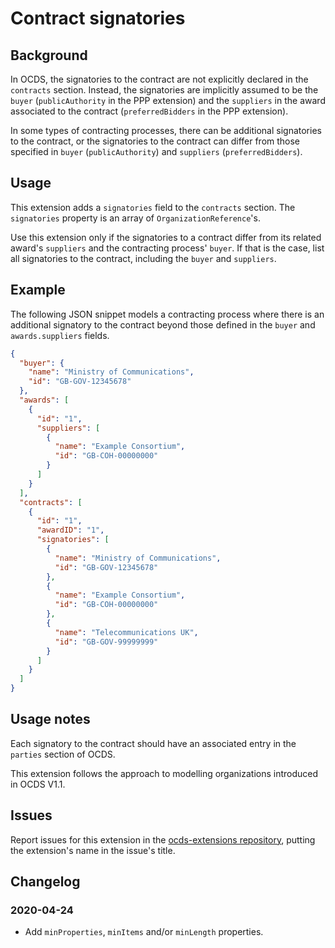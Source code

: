 # Contract signatories

## Background

In OCDS, the signatories to the contract are not explicitly declared in the `contracts` section. Instead, the signatories are implicitly assumed to be the `buyer` (`publicAuthority` in the PPP extension) and the `suppliers` in the award associated to the contract (`preferredBidders` in the PPP extension).

In some types of contracting processes, there can be additional signatories to the contract, or the signatories to the contract can differ from those specified in `buyer` (`publicAuthority`) and `suppliers` (`preferredBidders`). 

## Usage

This extension adds a `signatories` field to the `contracts` section. The `signatories` property is an array of `OrganizationReference`'s.

Use this extension only if the signatories to a contract differ from its related award's `suppliers` and the contracting process' `buyer`. If that is the case, list all signatories to the contract, including the `buyer` and `suppliers`.

## Example

The following JSON snippet models a contracting process where there is an additional signatory to the contract beyond those defined in the `buyer` and `awards.suppliers` fields.

```json
{
  "buyer": {
    "name": "Ministry of Communications",
    "id": "GB-GOV-12345678"
  },
  "awards": [
    {
      "id": "1",
      "suppliers": [
        {
          "name": "Example Consortium",
          "id": "GB-COH-00000000"
        }
      ]
    }
  ],
  "contracts": [
    {
      "id": "1",
      "awardID": "1",
      "signatories": [
        {
          "name": "Ministry of Communications",
          "id": "GB-GOV-12345678"
        },
        {
          "name": "Example Consortium",
          "id": "GB-COH-00000000"
        },
        {
          "name": "Telecommunications UK",
          "id": "GB-GOV-99999999"
        }
      ]
    }
  ]
}
```

## Usage notes

Each signatory to the contract should have an associated entry in the `parties` section of OCDS.

This extension follows the approach to modelling organizations introduced in OCDS V1.1.

## Issues

Report issues for this extension in the [ocds-extensions repository](https://github.com/open-contracting/ocds-extensions/issues), putting the extension's name in the issue's title.

## Changelog

### 2020-04-24

* Add `minProperties`, `minItems` and/or `minLength` properties.
